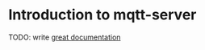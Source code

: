 # Introduction to mqtt-server

TODO: write [great documentation](http://jacobian.org/writing/what-to-write/)

